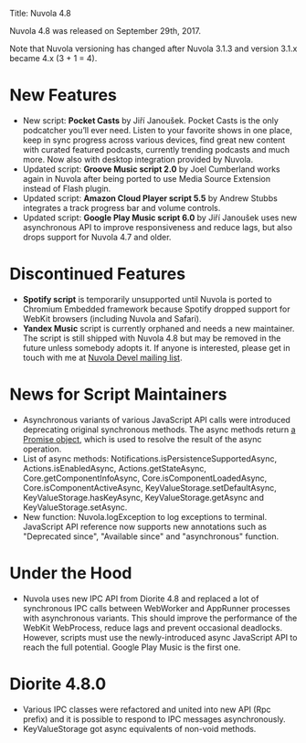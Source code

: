 Title: Nuvola 4.8

Nuvola 4.8 was released on September 29th, 2017.

Note that Nuvola versioning has changed after Nuvola 3.1.3 and version 3.1.x became 4.x (3 + 1 = 4).

# New Features

  * New script: **Pocket Casts** by Jiří Janoušek. Pocket Casts is the only podcatcher you’ll ever need. Listen to your
    favorite shows in one place, keep in sync progress across various devices, find great new content with curated
    featured podcasts, currently trending podcasts and much more. Now also with desktop integration provided by Nuvola.
  * Updated script: **Groove Music script 2.0** by Joel Cumberland works again in Nuvola after being ported to use
    Media Source Extension instead of Flash plugin.
  * Updated script: **Amazon Cloud Player script 5.5** by Andrew Stubbs integrates a track progress bar and volume
    controls.
  * Updated script: **Google Play Music script 6.0** by Jiří Janoušek uses new asynchronous API to improve
    responsiveness and reduce lags, but also drops support for Nuvola 4.7 and older.

# Discontinued Features

 * **Spotify script** is temporarily unsupported until Nuvola is ported to Chromium Embedded framework because Spotify
   dropped support for WebKit browsers (including Nuvola and Safari).
 * **Yandex Music** script is currently orphaned and needs a new maintainer. The script is still shipped with Nuvola 4.8
   but may be removed in the future unless somebody adopts it. If anyone is interested, please get in touch with me at
   [Nuvola Devel mailing list](https://groups.google.com/d/forum/nuvola-player-devel).

# News for Script Maintainers

  * Asynchronous variants of various JavaScript API calls were introduced deprecating original synchronous methods.
    The async methods return
    [a Promise object](https://developer.mozilla.org/en-US/docs/Web/JavaScript/Guide/Using_promises),
    which is used to resolve the result of the async operation.
  * List of async methods: Notifications.isPersistenceSupportedAsync, Actions.isEnabledAsync, Actions.getStateAsync,
    Core.getComponentInfoAsync, Core.isComponentLoadedAsync, Core.isComponentActiveAsync,
    KeyValueStorage.setDefaultAsync, KeyValueStorage.hasKeyAsync, KeyValueStorage.getAsync and KeyValueStorage.setAsync.
  * New function: Nuvola.logException to log exceptions to terminal.
    JavaScript API reference now supports new annotations such as "Deprecated since", "Available since" and
    "asynchronous" function.

# Under the Hood

  * Nuvola uses new IPC API from Diorite 4.8 and replaced a lot of synchronous IPC calls between WebWorker and AppRunner
    processes with asynchronous variants. This should improve the performance of the WebKit WebProcess, reduce lags and
    prevent occasional deadlocks. However, scripts must use the newly-introduced async JavaScript API to reach the full
    potential. Google Play Music is the first one.

# Diorite 4.8.0

  * Various IPC classes were refactored and united into new API (Rpc prefix) and it is possible to respond to IPC
    messages asynchronously.
  * KeyValueStorage got async equivalents of non-void methods.
